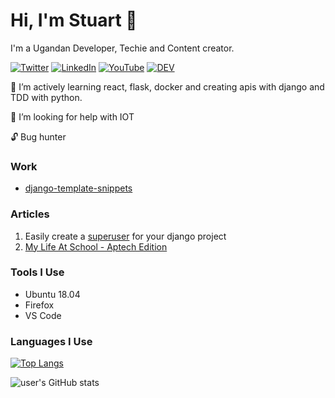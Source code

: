 # Hi, I'm Stuart 👋
I'm a Ugandan Developer, Techie and Content creator.

[![Twitter](https://img.shields.io/badge/Twitter-%231DA1F2.svg?&style=flat-square&logo=twitter&logoColor=white)](https://twitter.com/stuartelimu) [![LinkedIn](https://img.shields.io/badge/LinkedIn-%230077B5.svg?&style=flat-square&logo=linkedin&logoColor=white)](https://linkedin.com/in/stuartelimu) [![YouTube](https://img.shields.io/badge/YouTube-%23FF0000.svg?&style=flat-square&logo=youtube&logoColor=white)](https://www.youtube.com/channel/UCoB_n3kBg8wPtt5eXMYY5rQ) [![DEV](https://img.shields.io/badge/DEV-%23000000.svg?&style=flat-square&logo=dev.to&logoColor=white)](https://dev.to/stuartelimu)

🌱 I’m actively learning react, flask, docker and creating apis with django and TDD with python.

🤔 I’m looking for help with IOT

🔓 Bug hunter

### Work

- [django-template-snippets](https://marketplace.visualstudio.com/items?itemName=StuartElimu.django-template-snippets)


### Articles
1. Easily create a [superuser](https://gist.io/@stuartelimu/53258c427310bdfce430deac39971e93) for your django project
2. [My Life At School - Aptech Edition](https://telegra.ph/My-Life-at-School---Aptech-Edition-03-07)

<!--
**stuartelimu/stuartelimu** is a ✨ _special_ ✨ repository because its `README.md` (this file) appears on your GitHub profile.

Here are some ideas to get you started:

- 🔭 I’m currently working on ...
- 🌱 I’m currently learning ...
- 👯 I’m looking to collaborate on ...
- 🤔 I’m looking for help with ...
- 💬 Ask me about ...
- 📫 How to reach me: ...
- 😄 Pronouns: ...
- ⚡ Fun fact: ...
-->
### Tools I Use
- Ubuntu 18.04
- Firefox
- VS Code

### Languages I Use
[![Top Langs](https://github-readme-stats.vercel.app/api/top-langs/?username=stuartelimu&amp)](https://github.com/stuartelimu/github-readme-stats)

![user's GitHub stats](https://github-readme-stats.vercel.app/api?username=stuartelimu&amp;show_icons=true&amp;theme=radical)
